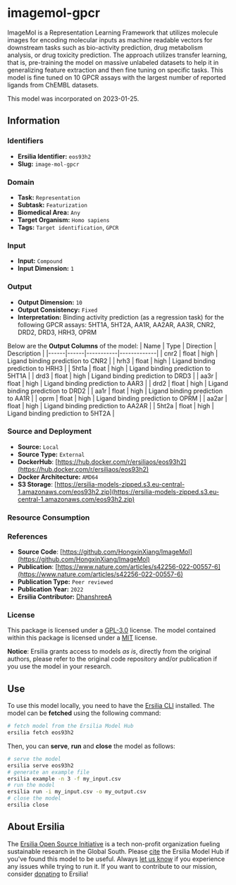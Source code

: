 # imagemol-gpcr

ImageMol is a Representation Learning Framework that utilizes molecule images for encoding molecular inputs as machine readable vectors for downstream tasks such as bio-activity prediction, drug metabolism analysis, or drug toxicity prediction. The approach utilizes transfer learning, that is, pre-training the model on massive unlabeled datasets to help it in generalizing feature extraction and then fine tuning on specific tasks. This model is fine tuned on 10 GPCR assays with the largest number of reported ligands from ChEMBL datasets.

This model was incorporated on 2023-01-25.

## Information
### Identifiers
- **Ersilia Identifier:** `eos93h2`
- **Slug:** `image-mol-gpcr`

### Domain
- **Task:** `Representation`
- **Subtask:** `Featurization`
- **Biomedical Area:** `Any`
- **Target Organism:** `Homo sapiens`
- **Tags:** `Target identification`, `GPCR`

### Input
- **Input:** `Compound`
- **Input Dimension:** `1`

### Output
- **Output Dimension:** `10`
- **Output Consistency:** `Fixed`
- **Interpretation:** Binding activity prediction (as a regression task) for the following GPCR assays: 5HT1A, 5HT2A, AA1R, AA2AR, AA3R, CNR2, DRD2, DRD3, HRH3, OPRM

Below are the **Output Columns** of the model:
| Name | Type | Direction | Description |
|------|------|-----------|-------------|
| cnr2 | float | high | Ligand binding prediction to CNR2 |
| hrh3 | float | high | Ligand binding prediction to HRH3 |
| 5ht1a | float | high | Ligand binding prediction to 5HT1A |
| drd3 | float | high | Ligand binding prediction to DRD3 |
| aa3r | float | high | Ligand binding prediction to AAR3 |
| drd2 | float | high | Ligand binding prediction to DRD2 |
| aa1r | float | high | Ligand binding prediction to AA1R |
| oprm | float | high | Ligand binding prediction to OPRM |
| aa2ar | float | high | Ligand binding prediction to AA2AR |
| 5ht2a | float | high | Ligand binding prediction to 5HT2A |


### Source and Deployment
- **Source:** `Local`
- **Source Type:** `External`
- **DockerHub**: [https://hub.docker.com/r/ersiliaos/eos93h2](https://hub.docker.com/r/ersiliaos/eos93h2)
- **Docker Architecture:** `AMD64`
- **S3 Storage**: [https://ersilia-models-zipped.s3.eu-central-1.amazonaws.com/eos93h2.zip](https://ersilia-models-zipped.s3.eu-central-1.amazonaws.com/eos93h2.zip)

### Resource Consumption


### References
- **Source Code**: [https://github.com/HongxinXiang/ImageMol](https://github.com/HongxinXiang/ImageMol)
- **Publication**: [https://www.nature.com/articles/s42256-022-00557-6](https://www.nature.com/articles/s42256-022-00557-6)
- **Publication Type:** `Peer reviewed`
- **Publication Year:** `2022`
- **Ersilia Contributor:** [DhanshreeA](https://github.com/DhanshreeA)

### License
This package is licensed under a [GPL-3.0](https://github.com/ersilia-os/ersilia/blob/master/LICENSE) license. The model contained within this package is licensed under a [MIT](LICENSE) license.

**Notice**: Ersilia grants access to models _as is_, directly from the original authors, please refer to the original code repository and/or publication if you use the model in your research.


## Use
To use this model locally, you need to have the [Ersilia CLI](https://github.com/ersilia-os/ersilia) installed.
The model can be **fetched** using the following command:
```bash
# fetch model from the Ersilia Model Hub
ersilia fetch eos93h2
```
Then, you can **serve**, **run** and **close** the model as follows:
```bash
# serve the model
ersilia serve eos93h2
# generate an example file
ersilia example -n 3 -f my_input.csv
# run the model
ersilia run -i my_input.csv -o my_output.csv
# close the model
ersilia close
```

## About Ersilia
The [Ersilia Open Source Initiative](https://ersilia.io) is a tech non-profit organization fueling sustainable research in the Global South.
Please [cite](https://github.com/ersilia-os/ersilia/blob/master/CITATION.cff) the Ersilia Model Hub if you've found this model to be useful. Always [let us know](https://github.com/ersilia-os/ersilia/issues) if you experience any issues while trying to run it.
If you want to contribute to our mission, consider [donating](https://www.ersilia.io/donate) to Ersilia!
